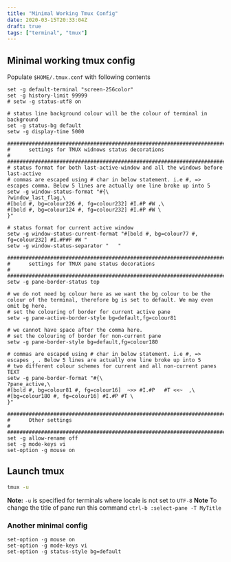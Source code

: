 ```yaml
---
title: "Minimal Working Tmux Config"
date: 2020-03-15T20:33:04Z
draft: true
tags: ["terminal", "tmux"]
---
```

<!--- Below style are also defined in static/css/my.css file.
They are repeatedly defined here so that pandoc can generate
the final HTML with all necessary css styles.
Note: draft: true above. This prevents publishing it to GitHUB.
--->
<style>
/* To highlight text in Green in pre tag */
.hl {color: #008A00;}
/* To highlight text in Bold Green in pre tag */
.hlb {color: #008A00; font-weight: bold;}
/* To highlight text in Bold Red in pre tag */
.hlbr {color:#e90001; font-weight: bold;}
/* <code> tag does not work in blogger. Use following class with span tag */
.code {
    color:#7e168d; 
    background: #f0f0f0; 
    padding: 0.1em 0.4em;
    font-family: SFMono-Regular, Consolas, "Liberation Mono", Menlo, Courier, monospace;
}
</style>

## Minimal working tmux config 
Populate `$HOME/.tmux.conf` with following contents
```
set -g default-terminal "screen-256color"
set -g history-limit 99999
# setw -g status-utf8 on

# status line background colour will be the colour of terminal in background
set -g status-bg default
setw -g display-time 5000

####################################################################################################
#      settings for TMUX widnows status decorations                                                #
####################################################################################################
# status format for both last-active-window and all the windows before last-active
# commas are escaped using # char in below statement. i.e #, => escapes comma. Below 5 lines are actually one line broke up into 5
setw -g window-status-format "#{\
?window_last_flag,\
#[bold #, bg=colour226 #, fg=colour232] #I.#P #W ,\
#[bold #, bg=colour124 #, fg=colour232] #I.#P #W \
}"

# status format for current active window
setw -g window-status-current-format "#[bold #, bg=colour77 #, fg=colour232] #I.#P#F #W "
setw -g window-status-separator "   "

####################################################################################################
#      settings for TMUX pane status decorations                                                   #
####################################################################################################
setw -g pane-border-status top

# we do not need bg colour here as we want the bg colour to be the colour of the terminal, therefore bg is set to default. We may even omit bg here.
# set the colouring of border for current active pane
setw -g pane-active-border-style bg=default,fg=colour81

# we cannot have space after the comma here.
# set the colouring of border for non-current pane
setw -g pane-border-style bg=default,fg=colour180

# commas are escaped using # char in below statement. i.e #, => escapes , . Below 5 lines are actually one line broke up into 5
# two different colour schemes for current and all non-current panes TEXT
setw -g pane-border-format "#{\
?pane_active,\
#[bold #, bg=colour81 #, fg=colour16]  ~>> #I.#P   #T <<~  ,\
#[bg=colour180 #, fg=colour16] #I.#P #T \
}"

####################################################################################################
#      Other settings                                                                              #
####################################################################################################
set -g allow-rename off
set -g mode-keys vi
set-option -g mouse on
```

## Launch tmux
```bash
tmux -u
```
**Note:** `-u` is specified for terminals where locale is not set to `UTF-8`
**Note** To change the title of pane run this command `ctrl-b :select-pane -T MyTitle`

### Another minimal config
```
set-option -g mouse on
set-option -g mode-keys vi
set-option -g status-style bg=default
```
